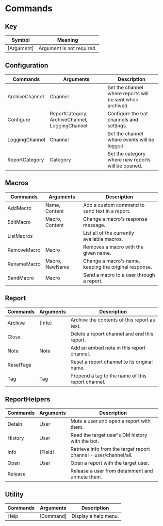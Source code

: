 # Commands

## Key 
| Symbol      | Meaning                        |
|-------------|--------------------------------|
| [Argument]  | Argument is not required.      |

## Configuration
| Commands       | Arguments                                      | Description                                               |
|----------------|------------------------------------------------|-----------------------------------------------------------|
| ArchiveChannel | Channel                                        | Set the channel where reports will be sent when archived. |
| Configure      | ReportCategory, ArchiveChannel, LoggingChannel | Configure the bot channels and settings.                  |
| LoggingChannel | Channel                                        | Set the channel where events will be logged.              |
| ReportCategory | Category                                       | Set the category where new reports will be opened.        |

## Macros
| Commands    | Arguments      | Description                                           |
|-------------|----------------|-------------------------------------------------------|
| AddMacro    | Name, Content  | Add a custom command to send text in a report.        |
| EditMacro   | Macro, Content | Change a macro's response message.                    |
| ListMacros  |                | List all of the currently available macros.           |
| RemoveMacro | Macro          | Removes a macro with the given name.                  |
| RenameMacro | Macro, NewName | Change a macro's name, keeping the original response. |
| SendMacro   | Macro          | Send a macro to a user through a report.              |

## Report
| Commands  | Arguments | Description                                       |
|-----------|-----------|---------------------------------------------------|
| Archive   | [Info]    | Archive the contents of this report as text.      |
| Close     |           | Delete a report channel and end this report.      |
| Note      | Note      | Add an embed note in this report channel.         |
| ResetTags |           | Reset a report channel to its original name.      |
| Tag       | Tag       | Prepend a tag to the name of this report channel. |

## ReportHelpers
| Commands | Arguments | Description                                                      |
|----------|-----------|------------------------------------------------------------------|
| Detain   | User      | Mute a user and open a report with them.                         |
| History  | User      | Read the target user's DM history with the bot.                  |
| Info     | [Field]   | Retrieve info from the target report channel - user/channel/all. |
| Open     | User      | Open a report with the target user.                              |
| Release  |           | Release a user from detainment and unmute them.                  |

## Utility
| Commands | Arguments | Description          |
|----------|-----------|----------------------|
| Help     | [Command] | Display a help menu. |

